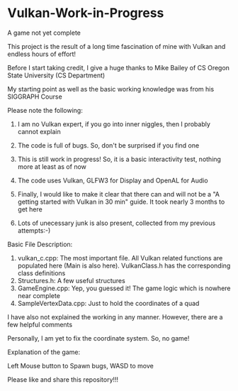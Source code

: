 # Vulkan-Work-in-Progress
A game not yet complete

This project is the result of a long time fascination of mine with Vulkan and endless hours of effort!

Before I start taking credit, I give a huge thanks to Mike Bailey of CS Oregon State University (CS Department)

My starting point as well as the basic working knowledge was from his SIGGRAPH Course

Please note the following:

1. I am no Vulkan expert, if you go into inner niggles, then I probably cannot explain

2. The code is full of bugs. So, don't be surprised if you find one

3. This is still work in progress! So, it is a basic interactivity test, nothing more at least as of now

4. The code uses Vulkan, GLFW3 for Display and OpenAL for Audio

5. Finally, I would like to make it clear that there can and will not be a "A getting started with Vulkan in 30 min" guide. It took nearly 3 months to get here

6. Lots of unecessary junk is also present, collected from my previous attempts:-)

Basic File Description:

1. vulkan_c.cpp: The most important file. All Vulkan related functions are populated here (Main is also here). VulkanClass.h has the corresponding class definitions
2. Structures.h: A few useful structures
3. GameEngine.cpp: Yep, you guessed it! The game logic which is nowhere near complete
4. SampleVertexData.cpp: Just to hold the coordinates of a quad

I have also not explained the working in any manner. However, there are a few helpful comments

Personally, I am yet to fix the coordinate system. So, no game!

Explanation of the game:

Left Mouse button to Spawn bugs, WASD to move

Please like and share this repository!!!
